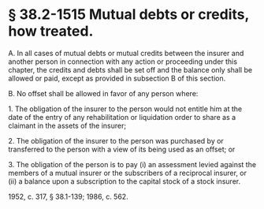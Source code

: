 # § 38.2-1515 Mutual debts or credits, how treated.

<p>A. In all cases of mutual debts or mutual credits between the insurer and another person in connection with any action or proceeding under this chapter, the credits and debts shall be set off and the balance only shall be allowed or paid, except as provided in subsection B of this section.</p><p>B. No offset shall be allowed in favor of any person where:</p><p>1. The obligation of the insurer to the person would not entitle him at the date of the entry of any rehabilitation or liquidation order to share as a claimant in the assets of the insurer;</p><p>2. The obligation of the insurer to the person was purchased by or transferred to the person with a view of its being used as an offset; or</p><p>3. The obligation of the person is to pay (i) an assessment levied against the members of a mutual insurer or the subscribers of a reciprocal insurer, or (ii) a balance upon a subscription to the capital stock of a stock insurer.</p><p>1952, c. 317, § 38.1-139; 1986, c. 562.</p>